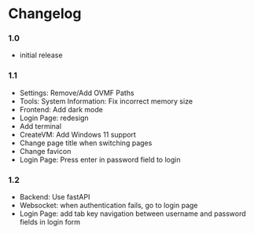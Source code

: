 # Changelog
### 1.0
- initial release

### 1.1
- Settings: Remove/Add OVMF Paths
- Tools: System Information: Fix incorrect memory size
- Frontend: Add dark mode
- Login Page: redesign
- Add terminal
- CreateVM: Add Windows 11 support
- Change page title when switching pages
- Change favicon
- Login Page: Press enter in password field to login

### 1.2<!-- backend now uses fastAPI -->
- Backend: Use fastAPI
- Websocket: when authentication fails, go to login page
- Login Page: add tab key navigation between username and password fields in login form
